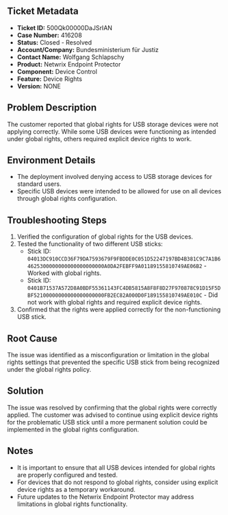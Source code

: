 ## Ticket Metadata
- **Ticket ID:** 500Qk00000DaJSrIAN
- **Case Number:** 416208
- **Status:** Closed - Resolved
- **Account/Company:** Bundesministerium für Justiz
- **Contact Name:** Wolfgang Schlapschy
- **Product:** Netwrix Endpoint Protector
- **Component:** Device Control
- **Feature:** Device Rights
- **Version:** NONE

## Problem Description
The customer reported that global rights for USB storage devices were not applying correctly. While some USB devices were functioning as intended under global rights, others required explicit device rights to work.

## Environment Details
- The deployment involved denying access to USB storage devices for standard users.
- Specific USB devices were intended to be allowed for use on all devices through global rights configuration.

## Troubleshooting Steps
1. Verified the configuration of global rights for the USB devices.
2. Tested the functionality of two different USB sticks:
   - Stick ID: `04013DC910CCD36F79DA7593679F9FBDDE0C051D52247197BD4B381C9C7A1B64625300000000000000000000A0DA2FEBFF9A01189155810749AE06B2` - Worked with global rights.
   - Stick ID: `0401B71537A572D8A0BDF55361143FC4DB5815A8F8F8D27F970878C91D15F5DBF52100000000000000000000FB2EC82A000D0F189155810749AE010C` - Did not work with global rights and required explicit device rights.
3. Confirmed that the rights were applied correctly for the non-functioning USB stick.

## Root Cause
The issue was identified as a misconfiguration or limitation in the global rights settings that prevented the specific USB stick from being recognized under the global rights policy.

## Solution
The issue was resolved by confirming that the global rights were correctly applied. The customer was advised to continue using explicit device rights for the problematic USB stick until a more permanent solution could be implemented in the global rights configuration.

## Notes
- It is important to ensure that all USB devices intended for global rights are properly configured and tested.
- For devices that do not respond to global rights, consider using explicit device rights as a temporary workaround.
- Future updates to the Netwrix Endpoint Protector may address limitations in global rights functionality.